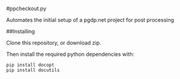 #ppcheckout.py

Automates the initial setup of a pgdp.net project for post processing

##Installing

Clone this repository, or download zip.

Then install the required python dependencies with:

    pip install docopt
    pip install docutils
